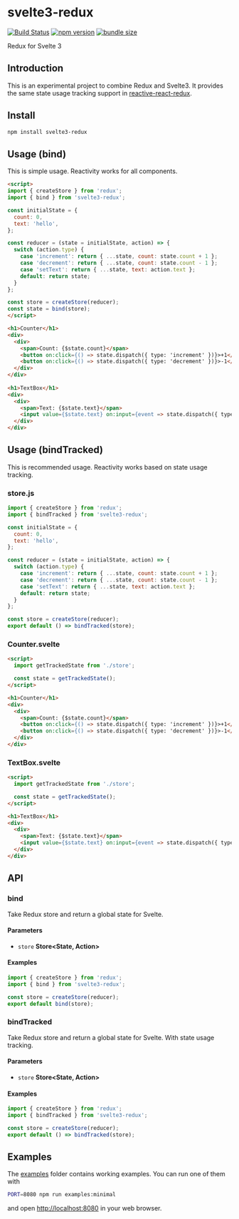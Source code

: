 # svelte3-redux

[![Build Status](https://travis-ci.com/dai-shi/svelte3-redux.svg?branch=master)](https://travis-ci.com/dai-shi/svelte3-redux)
[![npm version](https://badge.fury.io/js/svelte3-redux.svg)](https://badge.fury.io/js/svelte3-redux)
[![bundle size](https://badgen.net/bundlephobia/minzip/svelte3-redux)](https://bundlephobia.com/result?p=svelte3-redux)

Redux for Svelte 3

## Introduction

This is an experimental project to combine Redux and Svelte3.
It provides the same state usage tracking support
in [reactive-react-redux](https://github.com/dai-shi/reactive-react-redux).

## Install

```bash
npm install svelte3-redux
```

## Usage (bind)

This is simple usage.
Reactivity works for all components.

```html
<script>
import { createStore } from 'redux';
import { bind } from 'svelte3-redux';

const initialState = {
  count: 0,
  text: 'hello',
};

const reducer = (state = initialState, action) => {
  switch (action.type) {
    case 'increment': return { ...state, count: state.count + 1 };
    case 'decrement': return { ...state, count: state.count - 1 };
    case 'setText': return { ...state, text: action.text };
    default: return state;
  }
};

const store = createStore(reducer);
const state = bind(store);
</script>

<h1>Counter</h1>
<div>
  <div>
    <span>Count: {$state.count}</span>
    <button on:click={() => state.dispatch({ type: 'increment' })}>+1</button>
    <button on:click={() => state.dispatch({ type: 'decrement' })}>-1</button>
  </div>
</div>
 
<h1>TextBox</h1>
<div>
  <div>
    <span>Text: {$state.text}</span>
    <input value={$state.text} on:input={event => state.dispatch({ type: 'setText', text: event.target.value })} />
  </div>
</div>
```

## Usage (bindTracked)

This is recommended usage.
Reactivity works based on state usage tracking.

### store.js

```javascript
import { createStore } from 'redux';
import { bindTracked } from 'svelte3-redux';

const initialState = {
  count: 0,
  text: 'hello',
};

const reducer = (state = initialState, action) => {
  switch (action.type) {
    case 'increment': return { ...state, count: state.count + 1 };
    case 'decrement': return { ...state, count: state.count - 1 };
    case 'setText': return { ...state, text: action.text };
    default: return state;
  }
};

const store = createStore(reducer);
export default () => bindTracked(store);
```

### Counter.svelte

```html
<script>
  import getTrackedState from './store';

  const state = getTrackedState();
</script>

<h1>Counter</h1>
<div>
  <div>
    <span>Count: {$state.count}</span>
    <button on:click={() => state.dispatch({ type: 'increment' })}>+1</button>
    <button on:click={() => state.dispatch({ type: 'decrement' })}>-1</button>
  </div>
</div>
```

### TextBox.svelte

```html
<script>
  import getTrackedState from './store';

  const state = getTrackedState();
</script>

<h1>TextBox</h1>
<div>
  <div>
    <span>Text: {$state.text}</span>
    <input value={$state.text} on:input={event => state.dispatch({ type: 'setText', text: event.target.value })} />
  </div>
</div>
```

## API

<!-- Generated by documentation.js. Update this documentation by updating the source code. -->

### bind

Take Redux store and return a global state for Svelte.

#### Parameters

- `store` **Store&lt;State, Action>** 

#### Examples

```javascript
import { createStore } from 'redux';
import { bind } from 'svelte3-redux';

const store = createStore(reducer);
export default bind(store);
```

### bindTracked

Take Redux store and return a global state for Svelte.
With state usage tracking.

#### Parameters

- `store` **Store&lt;State, Action>** 

#### Examples

```javascript
import { createStore } from 'redux';
import { bindTracked } from 'svelte3-redux';

const store = createStore(reducer);
export default () => bindTracked(store);
```

## Examples

The [examples](examples) folder contains working examples.
You can run one of them with

```bash
PORT=8080 npm run examples:minimal
```

and open <http://localhost:8080> in your web browser.
